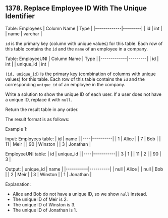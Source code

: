 ## 1378. Replace Employee ID With The Unique Identifier

Table: Employees
| Column Name | Type    |
|-------------|---------|
| id          | int     |
| name        | varchar |

`id` is the primary key (column with unique values) for this table.
Each row of this table contains the `id` and the `name` of an employee in a company.

Table: EmployeeUNI
| Column Name | Type    |
|-------------|---------|
| id          | int     |
| unique_id   | int     |

`(id, unique_id)` is the primary key (combination of columns with unique values) for this table.
Each row of this table contains the `id` and the corresponding `unique_id` of an employee in the company.

Write a solution to show the unique ID of each user. If a user does not have a unique ID, replace it with `null`.

Return the result table in any order.

The result format is as follows:

Example 1:

Input: 
Employees table:
| id | name     |
|----|----------|
| 1  | Alice    |
| 7  | Bob      |
| 11 | Meir     |
| 90 | Winston  |
| 3  | Jonathan |

EmployeeUNI table:
| id | unique_id |
|----|-----------|
| 3  | 1         |
| 11 | 2         |
| 90 | 3         |

Output: 
| unique_id | name     |
|-----------|----------|
| null      | Alice    |
| null      | Bob      |
| 2         | Meir     |
| 3         | Winston  |
| 1         | Jonathan |

Explanation: 
- Alice and Bob do not have a unique ID, so we show `null` instead.
- The unique ID of Meir is 2.
- The unique ID of Winston is 3.
- The unique ID of Jonathan is 1.

